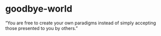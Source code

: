 # goodbye-world

“You are free to create your own paradigms instead of simply accepting those presented to you by others.”